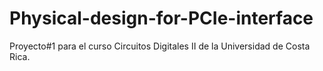 # Physical-design-for-PCIe-interface
Proyecto#1 para el curso Circuitos Digitales II de la Universidad de Costa Rica. 
